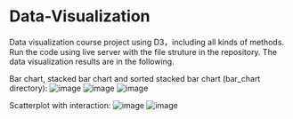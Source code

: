 # Data-Visualization
Data visualization course project using D3，including all kinds of methods. Run the code using live server with the file struture in the repository. The data visualization results are in the following.

Bar chart, stacked bar chart and sorted stacked bar chart (bar_chart directory):
![image](https://github.com/lbj-sketch/Data-Visualization/assets/104444219/a5d80951-a5ea-4bc2-98fe-5c699eaf037c)
![image](https://github.com/lbj-sketch/Data-Visualization/assets/104444219/a2ad102d-0383-4d94-a561-19bc7f36d703)
![image](https://github.com/lbj-sketch/Data-Visualization/assets/104444219/fa40eb40-6ea6-4d5f-a329-e4a578290f82)

Scatterplot with interaction:
![image](https://github.com/lbj-sketch/Data-Visualization/assets/104444219/90835185-d5dc-45d2-8fe2-7152fee4029f)
![image](https://github.com/lbj-sketch/Data-Visualization/assets/104444219/99f0da58-db55-4b8a-aed8-bfdd7b6c995c)








